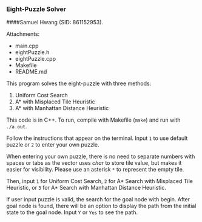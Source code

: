 ### Eight-Puzzle Solver

####Samuel Hwang (SID: 861152953).

Attachments:
- main.cpp
- eightPuzzle.h
- eightPuzzle.cpp
- Makefile
- README.md

This program solves the eight-puzzle with three methods: 
 1. Uniform Cost Search
 2. A* with Misplaced Tile Heuristic
 3. A* with Manhattan Distance Heuristic

This code is in C++.
To run, compile with Makefile (`make`) and run with `./a.out`.

Follow the instructions that appear on the terminal. 
Input `1` to use default puzzle or `2` to enter your own puzzle.

When entering your own puzzle, there is no need to separate numbers with spaces or tabs as the vector uses *char* to store tile value, but makes it easier for visibility. 
Please use an asterisk `*` to represent the empty tile.

Then, input `1` for Uniform Cost Search, `2` for A* Search with Misplaced Tile Heuristic, or `3` for A* Search with Manhattan Distance Heuristic. 

If user input puzzle is valid, the search for the goal node with begin. After goal node is found, there will be an option to display the path from the initial state to the goal node. Input `Y` or `Yes` to see the path.